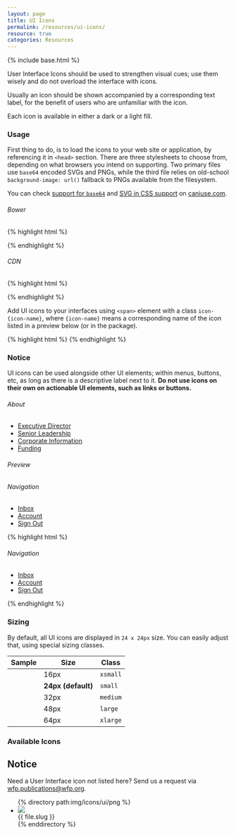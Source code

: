 ```yaml
---
layout: page
title: UI Icons
permalink: /resources/ui-icons/
resource: true
categories: Resources
---
```

{% include base.html %}

User Interface Icons should be used to strengthen visual cues; use them wisely and do not overload the interface with icons.

Usually an icon should be shown accompanied by a corresponding text label, for the benefit of users who are unfamiliar with the icon.

Each icon is available in either a dark or a light fill.

### Usage
First thing to do, is to load the icons to your web site or application, by referencing it in `<head>` section. There are three stylesheets to choose from, depending on what browsers you intend on supporting. Two primary files use `base64` encoded SVGs and PNGs, while the third file relies on old-school `background-image: url()` fallback to PNGs available from the filesystem.

You can check [support for `base64`](http://caniuse.com/#feat=atob-btoa) and [SVG in CSS support](http://caniuse.com/#feat=svg-css) on [caniuse.com](http://caniuse.com).

###### Bower
{% highlight html %}
<!-- For modern browsers with SVG support -->
<link rel="stylesheet" href="bower_components/wfp-ui/dist/assets/icons/ui/ui-icons.svg.css">
<!-- For browsers without SVG support -->
<link rel="stylesheet" href="bower_components/wfp-ui/dist/assets/icons/ui/ui-icons.png.css">
<!-- IE8-9 Fallback -->
<link rel="stylesheet" href="bower_components/wfp-ui/dist/assets/icons/ui/ui-icons.fallback.css">
{% endhighlight %}

###### CDN
{% highlight html %}
<!-- For modern browsers with SVG support -->
<link rel="stylesheet" href="http://cdn.wfp.org/libraries/wfpui/v0.8.0/assets/icons/ui/ui-icons.svg.css">
<!-- For browsers without SVG support -->
<link rel="stylesheet" href="http://cdn.wfp.org/libraries/wfpui/v0.8.0/assets/icons/ui/ui-icons.png.css">
<!-- IE8-9 Fallback -->
<link rel="stylesheet" href="http://cdn.wfp.org/libraries/wfpui/v0.8.0/assets/icons/ui/ui-icons.fallback.css">
{% endhighlight %}

Add UI icons to your interfaces using `<span>` element with a class `icon-{icon-name}`, where `{icon-name}` means a corresponding name of the icon listed in a preview below (or in the package).

{% highlight html %}
<span class="icon-account-circle-dark"></span>
{% endhighlight %}

<div class="notice">
  <h3 class="title">Notice</h3>
  <p>UI icons can be used alongside other UI elements; within menus, buttons, etc, as long as there is a descriptive label next to it. <strong>Do not use icons on their own on actionable UI elements, such as links or buttons.</strong></p>
</div>

<nav class="wfp-menu">
  <div class="menu--group">
    <h6 class="menu--heading"><span class="menu--item">About</span></h6>
    <ul class="menu--wrapper">
      <li class="menu--item"><a href="#" class="menu--link current">Executive Director</a></li>
      <li class="menu--item"><a href="#" class="menu--link">Senior Leadership</a></li>
      <li class="menu--item"><a href="#" class="menu--link">Corporate Information</a></li>
      <li class="menu--item"><a href="#" class="menu--link">Funding</a></li>
    </ul>
  </div>
</nav>

###### Preview
<nav class="wfp-menu">
  <div class="menu--group">
    <h6 class="menu--heading"><span class="menu--item">Navigation</span></h6>
    <ul class="menu--wrapper">
      <li class="menu--item"><a href="#" class="menu--link"><span class="icon-email-closed-dark"></span> Inbox</a></li>
      <li class="menu--item"><a href="#" class="menu--link"><span class="icon-account-circle-dark"></span> Account</a></li>
      <li class="menu--item"><a href="#" class="menu--link"><span class="icon-close-circle-dark"></span> Sign Out</a></li>
    </ul>
  </div>
</nav>

{% highlight html %}
<nav class="wfp-menu">
  <div class="menu--group">
    <h6 class="menu--heading"><span class="menu--item">Navigation</span></h6>
    <ul class="menu--wrapper">
      <li class="menu--item"><a href="#" class="menu--link"><span class="icon-email-closed-dark"></span> Inbox</a></li>
      <li class="menu--item"><a href="#" class="menu--link"><span class="icon-account-circle-dark"></span> Account</a></li>
      <li class="menu--item"><a href="#" class="menu--link"><span class="icon-close-circle-dark"></span> Sign Out</a></li>
    </ul>
  </div>
</nav>
{% endhighlight %}

### Sizing
By default, all UI icons are displayed in `24 x 24px` size. You can easily adjust that, using special sizing classes.

<table class="wfp-table">
  <thead>
    <th>Sample</th>
    <th>Size</th>
    <th>Class</th>
  </thead>
  <tbody>
    <tr>
      <td><i class="icon-account-circle-dark xsmall"></i></td>
      <td>16px</td>
      <td><code>xsmall</code></td>
    </tr>
    <tr>
      <td><i class="icon-account-circle-dark small"></i></td>
      <td><strong>24px (default)</strong></td>
      <td><code>small</code></td>
    </tr>
    <tr>
      <td><i class="icon-account-circle-dark medium"></i></td>
      <td>32px</td>
      <td><code>medium</code></td>
    </tr>
    <tr>
      <td><i class="icon-account-circle-dark large"></i></td>
      <td>48px</td>
      <td><code>large</code></td>
    </tr>
    <tr>
      <td><i class="icon-account-circle-dark xlarge"></i></td>
      <td>64px</td>
      <td><code>xlarge</code></td>
    </tr>
  </tbody>
</table>

### Available Icons

<div class="notice">
  <h2 class="title">Notice</h2>
  <p>Need a User Interface icon not listed here? Send us a request via <a href="mailto:WFP.PUBLICATIONS@wfp.org?subject=UI%20icon%20request">wfp.publications@wfp.org</a>.</p>
</div>

<ul class="wfp-grid list-view icons">
{% directory path:img/icons/ui/png %}
  <li class="item wfp-u-1-2">
    <div class="desc">
      <div class="desc-img {% cycle 'light', 'dark' %}"><img src="{{ base }}/img/icons/ui/png/{{ file.name }}"></div>
      <div class="desc-label">{{ file.slug }}</div>
    </div>
  </li>
{% enddirectory %}
</ul>
